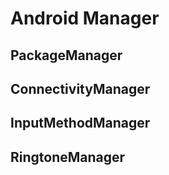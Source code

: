 # Android Manager 

## PackageManager


## ConnectivityManager

## InputMethodManager

## RingtoneManager